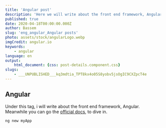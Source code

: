 ```yaml
---
title: 'Angular post'
description: 'Here we will write about the front end framework, Angular.'
published: true
date: 2020-04-18T00:00:00.000Z
author: Bassem
slug: 'eng_angular_Angular posts'
photo: assets/stock/angularLogo.webp
imgCredit: angular.io
keywords:
    - angular
language: en
output:
    html_document: {css: post-details.component.css}
slugs:
    - ___UNPUBLISHED___kq3mdtia_TPT8kx4o05S8yobv5jsOgIC9CXZpcT4e
---
```


## Angular
Under this tag, i  will write about the front end framework, Angular. 
Meanwhile you can go the [official docs](https://angular.io/), to dive in. 

```bash
ng new myApp 
```